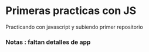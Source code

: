 # Primeras practicas con JS

Practicando con javascript y subiendo primer repositorio

### Notas : faltan detalles de app 

```
 
```
